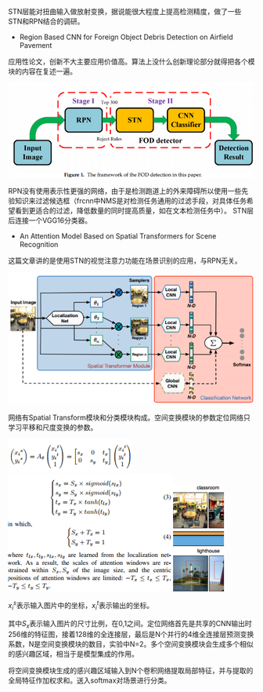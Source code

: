 STN层能对扭曲输入做放射变换，据说能很大程度上提高检测精度，做了一些STN和RPN结合的调研。

* Region Based CNN for Foreign Object Debris Detection on Airfield Pavement

应用性论文，创新不大主要应用价值高。算法上没什么创新理论部分就得把各个模块的内容在复述一遍。

![](/images/RS1.PNG)

RPN没有使用表示性更强的网络，由于是检测跑道上的外来障碍所以使用一些先验知识来过滤候选框（frcnn中NMS是对检测任务通用的过滤手段，对具体任务希望看到更适合的过滤，降低数量的同时提高质量，如在文本检测任务中）。
STN层后连接一个VGG16分类器。

* An Attention Model Based on Spatial Transformers for Scene Recognition

这篇文章讲的是使用STN的视觉注意力功能在场景识别的应用，与RPN无关。

![](/images/RS2.PNG)

网络有Spatial Transform模块和分类模块构成。空间变换模块的参数定位网络只学习平移和尺度变换的参数。

![](/images/RS5.PNG)![](/images/RS3.PNG)![](/images/RS4.PNG)

$x^s_i$表示输入图片中的坐标，$x^t_i$表示输出的坐标。

其中$S_x$表示输入图片的尺寸比例，在0,1之间。定位网络首先是共享的CNN输出时256维的特征图，接着128维的全连接层，最后是N个并行的4维全连接层预测变换系数，N是空间变换模块的数目，实验中N=2。多个空间变换模块会生成多个相似的感兴趣区域，相当于是模型集成的作用。

将空间变换模块生成的感兴趣区域输入到N个卷积网络提取局部特征，并与提取的全局特征作加权求和。送入softmax对场景进行分类。
